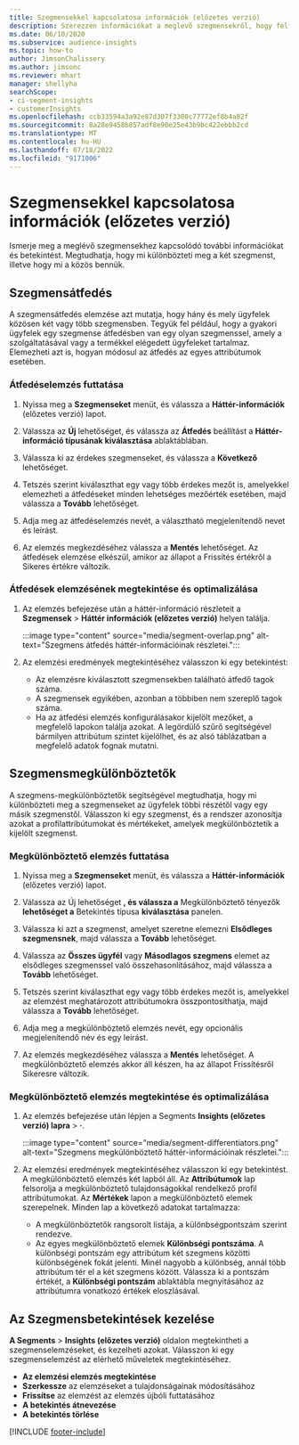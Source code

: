 ```yaml
---
title: Szegmensekkel kapcsolatosa információk (előzetes verzió)
description: Szerezzen információkat a meglevő szegmensekről, hogy felfedezhesse a különbségeket és egyezéseket.
ms.date: 06/10/2020
ms.subservice: audience-insights
ms.topic: how-to
author: JimsonChalissery
ms.author: jimsonc
ms.reviewer: mhart
manager: shellyha
searchScope:
- ci-segment-insights
- customerInsights
ms.openlocfilehash: ccb33594a3a92e87d307f3300c77772ef8b4a82f
ms.sourcegitcommit: 8a28e9458b857adf8e90e25e43b9bc422ebbb2cd
ms.translationtype: MT
ms.contentlocale: hu-HU
ms.lasthandoff: 07/18/2022
ms.locfileid: "9171006"
---
```

# <a name="segment-insights-preview"></a>Szegmensekkel kapcsolatosa információk (előzetes verzió)

Ismerje meg a meglévő szegmensekhez kapcsolódó további információkat és betekintést. Megtudhatja, hogy mi különbözteti meg a két szegmenst, illetve hogy mi a közös bennük.

## <a name="segment-overlap"></a>Szegmensátfedés

A szegmensátfedés elemzése azt mutatja, hogy hány és mely ügyfelek közösen két vagy több szegmensben. Tegyük fel például, hogy a gyakori ügyfelek egy szegmense átfedésben van egy olyan szegmenssel, amely a szolgáltatásával vagy a termékkel elégedett ügyfeleket tartalmaz.
Elemezheti azt is, hogyan módosul az átfedés az egyes attribútumok esetében.

### <a name="run-an-overlap-analysis"></a>Átfedéselemzés futtatása

1. Nyissa meg a **Szegmenseket** menüt, és válassza a **Háttér-információk** (előzetes verzió) lapot.

1. Válassza az **Új** lehetőséget, és válassza az **Átfedés** beállítást a **Háttér-információ típusának kiválasztása** ablaktáblában.

1. Válassza ki az érdekes szegmenseket, és válassza a **Következő** lehetőséget.

1. Tetszés szerint kiválaszthat egy vagy több érdekes mezőt is, amelyekkel elemezheti a átfedéseket minden lehetséges mezőérték esetében, majd válassza a **Tovább** lehetőséget.

1. Adja meg az átfedéselemzés nevét, a választható megjelenítendő nevet és leírást.

1. Az elemzés megkezdéséhez válassza a **Mentés** lehetőséget. Az átfedések elemzése elkészül, amikor az állapot a Frissítés értékről a Sikeres értékre változik.

### <a name="view-and-optimize-an-overlap-analysis"></a>Átfedések elemzésének megtekintése és optimalizálása

1. Az elemzés befejezése után a háttér-információ részleteit a **Szegmensek** > **Háttér információk (előzetes verzió)** helyen találja.

   :::image type="content" source="media/segment-overlap.png" alt-text="Szegmens átfedés háttér-információinak részletei.":::

1. Az elemzési eredmények megtekintéséhez válasszon ki egy betekintést:

   - Az elemzésre kiválasztott szegmensekben található átfedő tagok száma.
   - A szegmensek egyikében, azonban a többiben nem szereplő tagok száma.
   - Ha az átfedési elemzés konfigurálásakor kijelölt mezőket, a megfelelő lapokon találja azokat. A legördülő szűrő segítségével bármilyen attribútum szintet kijelölhet, és az alsó táblázatban a megfelelő adatok fognak mutatni.

## <a name="segment-differentiators"></a>Szegmensmegkülönböztetők

A szegmens-megkülönböztetők segítségével megtudhatja, hogy mi különbözteti meg a szegmenseket az ügyfelek többi részétől vagy egy másik szegmenstől. Válasszon ki egy szegmenst, és a rendszer azonosítja azokat a profilattribútumokat és mértékeket, amelyek megkülönböztetik a kijelölt szegmenst.

### <a name="run-a-differentiator-analysis"></a>Megkülönböztető elemzés futtatása

1. Nyissa meg a **Szegmenseket** menüt, és válassza a **Háttér-információk** (előzetes verzió) lapot.

1. Válassza az Új lehetőséget **, és válassza a** Megkülönböztető tényezők **lehetőséget a** Betekintés típusa **kiválasztása** panelen.

1. Válassza ki azt a szegmenst, amelyet szeretne elemezni **Elsődleges szegmensnek**, majd válassza a **Tovább** lehetőséget.

1. Válassza az **Összes ügyfél** vagy **Másodlagos szegmens** elemet az elsődleges szegmenssel való összehasonlításához, majd válassza a **Tovább** lehetőséget.

1. Tetszés szerint kiválaszthat egy vagy több érdekes mezőt is, amelyekkel az elemzést meghatározott attribútumokra összpontosíthatja, majd válassza a **Tovább** lehetőséget.

1. Adja meg a megkülönböztető elemzés nevét, egy opcionális megjelenítendő név és egy leírást.

1. Az elemzés megkezdéséhez válassza a **Mentés** lehetőséget. A megkülönböztető elemzés akkor áll készen, ha az állapot Frissítésről Sikeresre változik.

### <a name="view-and-optimize-a-differentiators-analysis"></a>Megkülönböztető elemzés megtekintése és optimalizálása

1. Az elemzés befejezése után lépjen a Segments **Insights (előzetes verzió) lapra** > **·**.

   :::image type="content" source="media/segment-differentiators.png" alt-text="Szegmens megkülönböztető háttér-információinak részletei.":::

1. Az elemzési eredmények megtekintéséhez válasszon ki egy betekintést. A megkülönböztető elemzés két lapból áll. Az **Attribútumok** lap felsorolja a megkülönböztető tulajdonságokkal rendelkező profil attribútumokat. Az **Mértékek** lapon a megkülönböztető elemek szerepelnek. Minden lap a következő adatokat tartalmazza:

   - A megkülönböztetők rangsorolt listája, a különbségpontszám szerint rendezve.
   - Az egyes megkülönböztető elemek **Különbségi pontszáma**. A különbségi pontszám egy attribútum két szegmens közötti különbségének fokát jelenti. Minél nagyobb a különbség, annál több attribútum tér el a két szegmens között. Válassza ki a pontszám értékét, a **Különbségi pontszám** ablaktábla megnyitásához az attribútumra vonatkozó értékek eloszlásával.

## <a name="manage-segment-insights"></a>Az Szegmensbetekintések kezelése

**A Segments** > **Insights (előzetes verzió)** oldalon megtekintheti a szegmenselemzéseket, és kezelheti azokat. Válasszon ki egy szegmenselemzést az elérhető műveletek megtekintéséhez.

- **Az elemzési elemzés megtekintése**
- **Szerkessze** az elemzéseket a tulajdonságainak módosításához
- **Frissítse** az elemzést az elemzés újbóli futtatásához
- **A betekintés átnevezése**
- **A betekintés törlése**

[!INCLUDE [footer-include](includes/footer-banner.md)]
